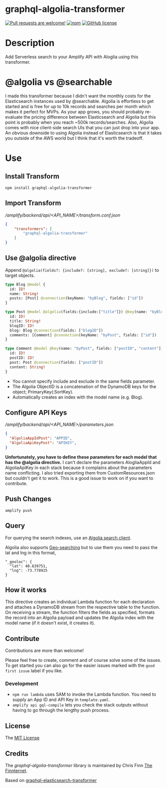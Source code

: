 # graphql-algolia-transformer

[![Pull requests are welcome!](https://img.shields.io/badge/PRs-welcome-brightgreen)](#contribute-)
[![npm](https://img.shields.io/npm/v/graphql-algolia-transformer)](https://www.npmjs.com/package/graphql-algolia-transformer)
[![GitHub license](https://img.shields.io/github/license/thefinnomenon/graphql-algolia-transformer)](https://github.com/thefinnomenon/graphql-algolia-transformer/blob/master/LICENSE)

# Description
Add Serverless search to your Amplify API with Aloglia using this transformer.

# @algolia vs @searchable
I made this transformer because I didn't want the monthly costs for the Elasticsearch instances used by @searchable. Algolia is effortless to get started and is free for up to 10k records and searches per month which makes it perfect for MVPs. As your app grows, you should probably re-evaluate the pricing difference between Elasticsearch and Algolia but this point is probably when you reach ~500k records/searches. Also, Algolia comes with nice client-side search UIs that you can just drop into your app. An obvious downside to using Algolia instead of Elasticsearch is that it takes you outside of the AWS world but I think that it's worth the tradeoff.

# Use
## Install Transform

`npm install graphql-algolia-transformer`

## Import Transform

*/amplify/backend/api/<API_NAME>/transform.conf.json*

```json
{
    "transformers": [
        "graphql-algolia-transformer"
    ]
}
```

## Use @algolia directive

Append `@algolia(fields?: {include?: [string], exclude?: [string]})` to target objects.

```graphql
type Blog @model {
  id: ID!
  name: String!
  posts: [Post] @connection(keyName: "byBlog", fields: ["id"])
}

type Post @model @algolia(fields:{include:["title"]}) @key(name: "byBlog", fields: ["blogID"]) {
  id: ID!
  title: String!
  blogID: ID!
  blog: Blog @connection(fields: ["blogID"])
  comments: [Comment] @connection(keyName: "byPost", fields: ["id"])
}

type Comment @model @key(name: "byPost", fields: ["postID", "content"]) {
  id: ID!
  postID: ID!
  post: Post @connection(fields: ["postID"])
  content: String!
}
```

- You cannot specify include and exclude in the same fields parameter.
- The Algolia ObjectID is a concatenation of the DynamoDB keys for the object; PrimaryKey(:SortKey).
- Automatically creates an index with the model name (e.g. Blog).

## Configure API Keys
*/amplify/backend/api/<API_NAME>/parameters.json*

```json
{
  "AlgoliaAppIdPost": "APPID",
  "AlgoliaApiKeyPost": "APIKEY",
}
```

**Unfortunately, you have to define these parameters for each model that has the @algolia directive.** I can't declare the parameters AlogliaAppId and AlgoliaApiKey in each stack because it complains about the parameters name conflicting. I also tried exporting them from CustomResources.json but couldn't get it to work. This is a good issue to work on if you want to contribute.

## Push Changes
`amplify push`

## Query
For querying the search indexes, use an [Algolia search client](https://www.algolia.com/developers/#integrations).

Algolia also supports [Geo-searching](https://www.algolia.com/doc/guides/building-search-ui/ui-and-ux-patterns/geo-search/react/) but to use them you need to pass the lat and lng in this format,

```
"_geoloc": {
  "lat": 40.639751,
  "lng": -73.778925
}
```

## How it works
This directive creates an individual Lambda function for each declaration and attaches a DynamoDB stream from the respective table to the function. On receiving a stream, the function filters the fields as specified, formats the record into an Algolia payload and updates the Algolia index with the model name (if it doesn't exist, it creates it).

## Contribute
Contributions are more than welcome!

Please feel free to create, comment and of course solve some of the issues. To get started you can also go for the easier issues marked with the `good first issue` label if you like.

### Development
- `npm run lambda` uses SAM to invoke the Lambda function. You need to supply an App ID and API Key in `template.yaml`.
- `amplify api gql-compile` lets you check the stack outputs without having to go through the lengthy push process.

## License
The [MIT License](LICENSE)

## Credits

The _graphql-algolia-transformer_ library is maintained by Chris Finn [The Finnternet](https://thefinnternet.com).

Based on [graphql-elasticsearch-transformer](https://github.com/aws-amplify/amplify-cli/tree/master/packages/graphql-elasticsearch-transformer)
